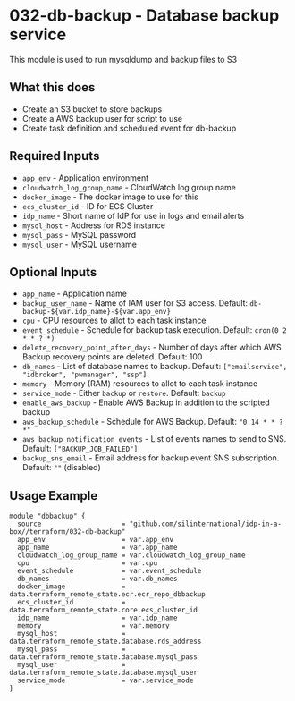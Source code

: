 # 032-db-backup - Database backup service
This module is used to run mysqldump and backup files to S3

## What this does

 - Create an S3 bucket to store backups
 - Create a AWS backup user for script to use
 - Create task definition and scheduled event for db-backup

## Required Inputs

 - `app_env` - Application environment
 - `cloudwatch_log_group_name` - CloudWatch log group name
 - `docker_image` - The docker image to use for this
 - `ecs_cluster_id` - ID for ECS Cluster
 - `idp_name` - Short name of IdP for use in logs and email alerts
 - `mysql_host` - Address for RDS instance
 - `mysql_pass` - MySQL password
 - `mysql_user` - MySQL username

## Optional Inputs

 - `app_name` - Application name
 - `backup_user_name` - Name of IAM user for S3 access. Default: `db-backup-${var.idp_name}-${var.app_env}`
 - `cpu` - CPU resources to allot to each task instance
 - `event_schedule` - Schedule for backup task execution. Default: `cron(0 2 * * ? *)`
 - `delete_recovery_point_after_days` - Number of days after which AWS Backup recovery points are deleted. Default: 100
 - `db_names` - List of database names to backup. Default: `["emailservice", "idbroker", "pwmanager", "ssp"]`
 - `memory` - Memory (RAM) resources to allot to each task instance
 - `service_mode` - Either `backup` or `restore`. Default: `backup`
 - `enable_aws_backup` - Enable AWS Backup in addition to the scripted backup
 - `aws_backup_schedule` - Schedule for AWS Backup. Default: `"0 14 * * ? *"`
 - `aws_backup_notification_events` - List of events names to send to SNS. Default: `["BACKUP_JOB_FAILED"]`
 - `backup_sns_email` - Email address for backup event SNS subscription. Default: `""` (disabled)

## Usage Example

```hcl
module "dbbackup" {
  source                    = "github.com/silinternational/idp-in-a-box//terraform/032-db-backup"
  app_env                   = var.app_env
  app_name                  = var.app_name
  cloudwatch_log_group_name = var.cloudwatch_log_group_name
  cpu                       = var.cpu
  event_schedule            = var.event_schedule
  db_names                  = var.db_names
  docker_image              = data.terraform_remote_state.ecr.ecr_repo_dbbackup
  ecs_cluster_id            = data.terraform_remote_state.core.ecs_cluster_id
  idp_name                  = var.idp_name
  memory                    = var.memory
  mysql_host                = data.terraform_remote_state.database.rds_address
  mysql_pass                = data.terraform_remote_state.database.mysql_pass
  mysql_user                = data.terraform_remote_state.database.mysql_user
  service_mode              = var.service_mode
}
```
